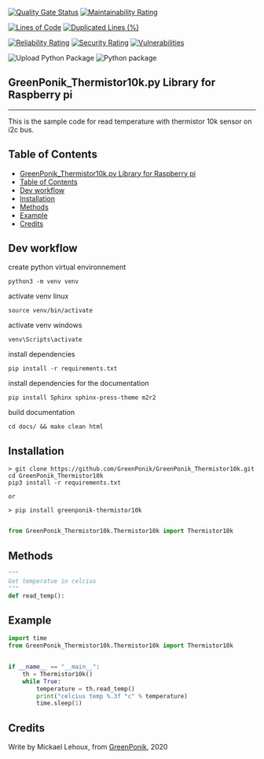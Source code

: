 [![Quality Gate Status](https://sonarcloud.io/api/project_badges/measure?project=GreenPonik_GreenPonik_Thermistor10k&metric=alert_status)](https://sonarcloud.io/dashboard?id=GreenPonik_GreenPonik_Thermistor10k)
[![Maintainability Rating](https://sonarcloud.io/api/project_badges/measure?project=GreenPonik_GreenPonik_Thermistor10k&metric=sqale_rating)](https://sonarcloud.io/dashboard?id=GreenPonik_GreenPonik_Thermistor10k)

[![Lines of Code](https://sonarcloud.io/api/project_badges/measure?project=GreenPonik_GreenPonik_Thermistor10k&metric=ncloc)](https://sonarcloud.io/dashboard?id=GreenPonik_GreenPonik_Thermistor10k)
[![Duplicated Lines (%)](https://sonarcloud.io/api/project_badges/measure?project=GreenPonik_GreenPonik_Thermistor10k&metric=duplicated_lines_density)](https://sonarcloud.io/dashboard?id=GreenPonik_GreenPonik_Thermistor10k)

[![Reliability Rating](https://sonarcloud.io/api/project_badges/measure?project=GreenPonik_GreenPonik_Thermistor10k&metric=reliability_rating)](https://sonarcloud.io/dashboard?id=GreenPonik_GreenPonik_Thermistor10k)
[![Security Rating](https://sonarcloud.io/api/project_badges/measure?project=GreenPonik_GreenPonik_Thermistor10k&metric=security_rating)](https://sonarcloud.io/dashboard?id=GreenPonik_GreenPonik_Thermistor10k)
[![Vulnerabilities](https://sonarcloud.io/api/project_badges/measure?project=GreenPonik_GreenPonik_Thermistor10k&metric=vulnerabilities)](https://sonarcloud.io/dashboard?id=GreenPonik_GreenPonik_Thermistor10k)


![Upload Python Package](https://github.com/GreenPonik/GreenPonik_Thermistor10k/workflows/Upload%20Python%20Package/badge.svg?event=release)
![Python package](https://github.com/GreenPonik/GreenPonik_Thermistor10k/workflows/Python%20package/badge.svg?event=push)


## GreenPonik_Thermistor10k.py Library for Raspberry pi
---------------------------------------------------------
This is the sample code for read temperature with thermistor 10k sensor on i2c bus.


## Table of Contents

- [GreenPonik_Thermistor10k.py Library for Raspberry pi](#greenponikthermistor10kpy-library-for-raspberry-pi)
- [Table of Contents](#table-of-contents)
- [Dev workflow](#dev-workflow)
- [Installation](#installation)
- [Methods](#methods)
- [Example](#example)
- [Credits](#credits)

## Dev workflow
create python virtual environnement
```shell
python3 -m venv venv
```
activate venv linux
```shell
source venv/bin/activate
```
activate venv windows
```
venv\Scripts\activate
```
install dependencies
```shell
pip install -r requirements.txt
```
install dependencies for the documentation
```shell
pip install Sphinx sphinx-press-theme m2r2
```
build documentation
```shell
cd docs/ && make clean html
```

## Installation
```shell
> git clone https://github.com/GreenPonik/GreenPonik_Thermistor10k.git
cd GreenPonik_Thermistor10k
pip3 install -r requirements.txt

or 

> pip install greenponik-thermistor10k
```
```Python

from GreenPonik_Thermistor10k.Thermistor10k import Thermistor10k

```

## Methods

```python
"""
Get temperatue in celcius
"""
def read_temp():

```

## Example


```Python
import time
from GreenPonik_Thermistor10k.Thermistor10k import Thermistor10k


if __name__ == "__main__":
    th = Thermistor10k()
    while True:
        temperature = th.read_temp()
        print("celcius temp %.3f °c" % temperature)
        time.sleep(1)

```

## Credits
Write by Mickael Lehoux, from [GreenPonik](https://www.greenponik.com), 2020
